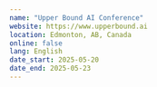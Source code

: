 ```yaml
---
name: "Upper Bound AI Conference"
website: https://www.upperbound.ai
location: Edmonton, AB, Canada
online: false
lang: English
date_start: 2025-05-20
date_end: 2025-05-23
---
```

